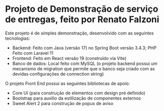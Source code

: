 # Projeto de Demonstração de serviço de entregas, feito por Renato Falzoni

Este projeto é de simples demonstração, desenvolvido com as seguintes tecnologias:
- Backend: Feito com Java (versão 17) no Spring Boot versão 3.4.3; PHP Feito com Laravel 11
- Frontend: Feito em React versão 19 (construído via Vite)
- Banco de dados: Local feito com MySQL (o projeto backend possui um mecanismo de migration que permite que o banco seja criado com as devidas configurações de connection string)

O projeto Front End possui as seguintes bibliotecas de apoio:
- Core UI (para construção de elementos com design pré definido)
- Bootstrap para auxilio da estilização de componentes externos
- Sweet Alert 2 para construção de popus de aviso

